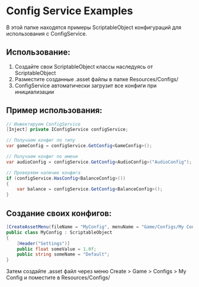 # Config Service Examples

В этой папке находятся примеры ScriptableObject конфигураций для использования с ConfigService.

## Использование:

1. Создайте свои ScriptableObject классы наследуясь от ScriptableObject
2. Разместите созданные .asset файлы в папке Resources/Configs/
3. ConfigService автоматически загрузит все конфиги при инициализации

## Пример использования:

```csharp
// Инжектируем ConfigService
[Inject] private IConfigService configService;

// Получаем конфиг по типу
var gameConfig = configService.GetConfig<GameConfig>();

// Получаем конфиг по имени
var audioConfig = configService.GetConfig<AudioConfig>("AudioConfig");

// Проверяем наличие конфига
if (configService.HasConfig<BalanceConfig>())
{
    var balance = configService.GetConfig<BalanceConfig>();
}
```

## Создание своих конфигов:

```csharp
[CreateAssetMenu(fileName = "MyConfig", menuName = "Game/Configs/My Config")]
public class MyConfig : ScriptableObject
{
    [Header("Settings")]
    public float someValue = 1.0f;
    public string someName = "Default";
}
```

Затем создайте .asset файл через меню Create > Game > Configs > My Config и поместите в Resources/Configs/

